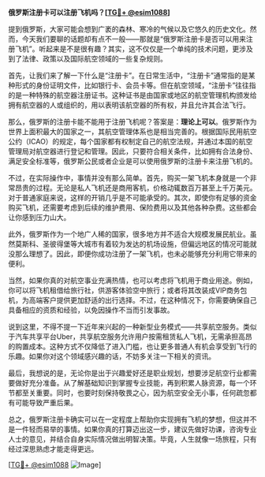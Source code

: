 **俄罗斯注册卡可以注册飞机吗？[[TG💪+ @esim1088](https://t.me/s/esim1088)]**

提到俄罗斯，大家可能会想到广袤的森林、寒冷的气候以及它悠久的历史文化。然而，今天我们要聊的话题却有点不一般——那就是“俄罗斯注册卡是否可以用来注册飞机”。听起来是不是很有趣？其实，这不仅仅是一个单纯的技术问题，更涉及到了法律、政策以及国际航空领域的一些复杂规则。

首先，让我们来了解一下什么是“注册卡”。在日常生活中，“注册卡”通常指的是某种形式的身份证明文件，比如银行卡、会员卡等。但在航空领域，“注册卡”往往指的是一种特殊的航空器注册证书。这种证书是由国家或地区的航空管理机构颁发给拥有航空器的人或组织的，用以表明该航空器的所有权，并且允许其合法飞行。

那么，俄罗斯的注册卡能不能用于注册飞机呢？答案是：**理论上可以**。俄罗斯作为世界上面积最大的国家之一，其航空管理体系也是相当完善的。根据国际民用航空公约（ICAO）的规定，每个国家都有权制定自己的航空法规，并通过本国的航空管理局对航空器进行登记和管理。因此，只要符合相关条件，比如拥有合法身份、满足安全标准等，俄罗斯公民或者企业是可以使用俄罗斯的注册卡来注册飞机的。

不过，在实际操作中，事情并没有那么简单。首先，购买一架飞机本身就是一个非常昂贵的过程。无论是私人飞机还是商用客机，价格动辄数百万甚至上千万美元。对于普通家庭来说，这样的开销几乎是不可能承受的。其次，即使你有足够的资金购买飞机，还需要考虑到后续的维护费用、保险费用以及其他各种杂费。这些都会让你感到压力山大。

此外，俄罗斯作为一个地广人稀的国家，很多地方并不适合大规模发展民航业。虽然莫斯科、圣彼得堡等大城市有着较为发达的机场设施，但偏远地区的情况可能就没那么理想了。因此，即便你成功注册了一架飞机，也未必能够充分利用它带来的便利。

当然，如果你真的对航空事业充满热情，也可以考虑将飞机用于商业用途。例如，你可以将飞机租借给旅行社，供游客体验空中旅行；或者将其改装成VIP商务包机，为高端客户提供更加舒适的出行选择。不过，在这种情况下，你需要确保自己具备相应的资质和经验，以免因操作不当而引发事故。

说到这里，不得不提一下近年来兴起的一种新型业务模式——共享航空服务。类似于汽车共享平台Uber，共享航空服务允许用户按需租赁私人飞机，无需承担高昂的购置成本。这种方式不仅降低了进入门槛，也让更多普通人有机会享受到飞行的乐趣。如果你对这个领域感兴趣的话，不妨多关注一下相关的资讯。

最后，我想说的是，无论你是出于兴趣爱好还是职业规划，想要涉足航空行业都需要做好充分准备。从了解基础知识到掌握专业技能，再到积累人脉资源，每一个环节都至关重要。同时，也要时刻保持敬畏之心，因为航空安全无小事，任何疏忽都有可能导致严重后果。

总之，俄罗斯注册卡确实可以在一定程度上帮助你实现拥有飞机的梦想，但这并不是一件轻而易举的事情。如果你真的打算迈出这一步，建议先做好功课，咨询专业人士的意见，并结合自身实际情况做出明智决策。毕竟，人生就像一场旅程，只有经过深思熟虑才能走得更远。

[[TG💪+ @esim1088](https://t.me/s/esim1088) ![Image](https://i.postimg.cc/4NQfJmqS/Snipaste-2025-05-13-00-14-12.png)]